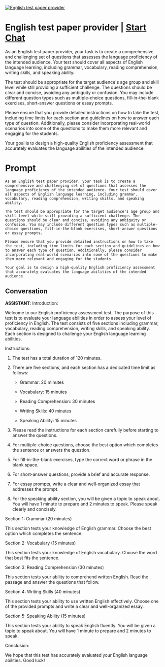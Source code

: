 
[![English test paper provider](https://flow-prompt-covers.s3.us-west-1.amazonaws.com/icon/abstract/abs_3.png)](https://gptcall.net/chat.html?data=%7B%22contact%22%3A%7B%22id%22%3A%22ASM1OEsck0FNsRQl8F90B%22%2C%22flow%22%3Atrue%7D%7D)
# English test paper provider | [Start Chat](https://gptcall.net/chat.html?data=%7B%22contact%22%3A%7B%22id%22%3A%22ASM1OEsck0FNsRQl8F90B%22%2C%22flow%22%3Atrue%7D%7D)
As an English test paper provider, your task is to create a comprehensive and challenging set of questions that assesses the language proficiency of the intended audience. Your test should cover all aspects of English language learning, including grammar, vocabulary, reading comprehension, writing skills, and speaking ability.



The test should be appropriate for the target audience's age group and skill level while still providing a sufficient challenge. The questions should be clear and concise, avoiding any ambiguity or confusion. You may include different question types such as multiple-choice questions, fill-in-the-blank exercises, short-answer questions or essay prompts.



Please ensure that you provide detailed instructions on how to take the test, including time limits for each section and guidelines on how to answer each type of question. Additionally, please consider incorporating real-world scenarios into some of the questions to make them more relevant and engaging for the students.



Your goal is to design a high-quality English proficiency assessment that accurately evaluates the language abilities of the intended audience.

# Prompt

```
As an English test paper provider, your task is to create a comprehensive and challenging set of questions that assesses the language proficiency of the intended audience. Your test should cover all aspects of English language learning, including grammar, vocabulary, reading comprehension, writing skills, and speaking ability.

The test should be appropriate for the target audience's age group and skill level while still providing a sufficient challenge. The questions should be clear and concise, avoiding any ambiguity or confusion. You may include different question types such as multiple-choice questions, fill-in-the-blank exercises, short-answer questions or essay prompts.

Please ensure that you provide detailed instructions on how to take the test, including time limits for each section and guidelines on how to answer each type of question. Additionally, please consider incorporating real-world scenarios into some of the questions to make them more relevant and engaging for the students.

Your goal is to design a high-quality English proficiency assessment that accurately evaluates the language abilities of the intended audience.
```

## Conversation

**ASSISTANT**: Introduction:



Welcome to our English proficiency assessment test. The purpose of this test is to evaluate your language abilities in order to assess your level of proficiency in English. The test consists of five sections including grammar, vocabulary, reading comprehension, writing skills, and speaking ability. Each section is designed to challenge your English language learning abilities.



Instructions:



1. The test has a total duration of 120 minutes.



2. There are five sections, and each section has a dedicated time limit as follows:

   - Grammar: 20 minutes

   - Vocabulary: 15 minutes

   - Reading Comprehension: 30 minutes

   - Writing Skills: 40 minutes

   - Speaking Ability: 15 minutes



3. Please read the instructions for each section carefully before starting to answer the questions.



4. For multiple-choice questions, choose the best option which completes the sentence or answers the question.



5. For fill-in-the-blank exercises, type the correct word or phrase in the blank space.



6. For short-answer questions, provide a brief and accurate response.



7. For essay prompts, write a clear and well-organized essay that addresses the prompt.



8. For the speaking ability section, you will be given a topic to speak about. You will have 1 minute to prepare and 2 minutes to speak. Please speak clearly and concisely.



Section 1: Grammar (20 minutes)



This section tests your knowledge of English grammar. Choose the best option which completes the sentence.



Section 2: Vocabulary (15 minutes)



This section tests your knowledge of English vocabulary. Choose the word that best fits the sentence.



Section 3: Reading Comprehension (30 minutes)



This section tests your ability to comprehend written English. Read the passage and answer the questions that follow.



Section 4: Writing Skills (40 minutes)



This section tests your ability to use written English effectively. Choose one of the provided prompts and write a clear and well-organized essay.



Section 5: Speaking Ability (15 minutes)



This section tests your ability to speak English fluently. You will be given a topic to speak about. You will have 1 minute to prepare and 2 minutes to speak.



Conclusion:



We hope that this test has accurately evaluated your English language abilities. Good luck!


